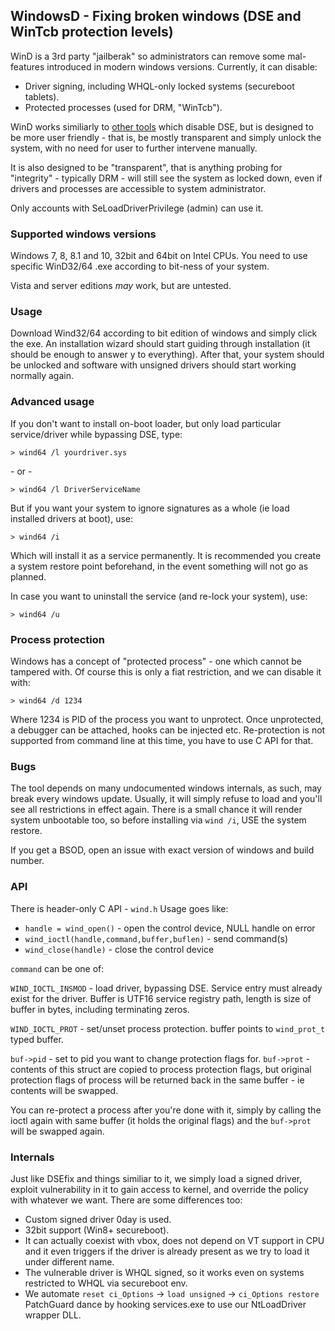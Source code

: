 ## WindowsD - Fixing broken windows (DSE and WinTcb protection levels)

WinD is a 3rd party "jailberak" so administrators can remove some
mal-features introduced in modern windows versions. Currently, it can disable:

* Driver signing, including WHQL-only locked systems (secureboot tablets).
* Protected processes (used for DRM, "WinTcb").

WinD works similiarly to [other tools](https://github.com/hfiref0x/DSEFix) which disable DSE, but is
designed to be more user friendly - that is, be mostly transparent and
simply unlock the system, with no need for user to further intervene manually.

It is also designed to be "transparent", that is anything probing for
"integrity" - typically DRM - will still see the system as locked down,
even if drivers and processes are accessible to system administrator.

Only accounts with SeLoadDriverPrivilege (admin) can use it.

### Supported windows versions

Windows 7, 8, 8.1 and 10, 32bit and 64bit on Intel CPUs.
You need to use specific WinD32/64 .exe according to bit-ness of your system.

Vista and server editions *may* work, but are untested.

### Usage

Download Wind32/64 according to bit edition of windows and simply click the
exe. An installation wizard should start guiding through installation (it
should be enough to answer y to everything). After that, your system should
be unlocked and software with unsigned drivers should start working
normally again.

### Advanced usage

If you don't want to install on-boot loader, but only load particular
service/driver while bypassing DSE, type:

```
> wind64 /l yourdriver.sys
```
\- or -
```
> wind64 /l DriverServiceName
```

But if you want your system to ignore signatures as a whole (ie load installed
drivers at boot), use:

```
> wind64 /i
```

Which will install it as a service permanently. It is recommended you create
a system restore point beforehand, in the event something will not go as planned.

In case you want to uninstall the service (and re-lock your system), use:

```
> wind64 /u
```

### Process protection

Windows has a concept of "protected process" - one which cannot be tampered
with. Of course this is only a fiat restriction, and we can disable it with:

```
> wind64 /d 1234
```

Where 1234 is PID of the process you want to unprotect. Once unprotected,
a debugger can be attached, hooks can be injected etc. Re-protection is not
supported from command line at this time, you have to use C API for that.

### Bugs

The tool depends on many undocumented windows internals, as such, may break
every windows update. Usually, it will simply refuse to load and you'll see
all restrictions in effect again. There is a small chance it will render system
unbootable too, so before installing via `wind /i`, USE the system restore.

If you get a BSOD, open an issue with exact version of windows and build number.

### API

There is header-only C API - `wind.h` Usage goes like:

* `handle = wind_open()` - open the control device, NULL handle on error
* `wind_ioctl(handle,command,buffer,buflen)` - send command(s)
* `wind_close(handle)` - close the control device

`command` can be one of:

`WIND_IOCTL_INSMOD` - load driver, bypassing DSE. Service entry must already
exist for the driver. Buffer is UTF16 service registry path, length is size of
buffer in bytes, including terminating zeros.

`WIND_IOCTL_PROT` - set/unset process protection. buffer points to `wind_prot_t`
typed buffer.

`buf->pid` - set to pid you want to change protection flags for.
`buf->prot` - contents of this struct are copied to process protection flags,
but original protection flags of process will be returned back in the same
buffer - ie contents will be swapped.

You can re-protect a process after you're done with it, simply by calling the
ioctl again with same buffer (it holds the original flags) and the `buf->prot`
will be swapped again.

### Internals

Just like DSEfix and things similiar to it, we simply load a signed driver,
exploit vulnerability in it to gain access to kernel, and override the
policy with whatever we want. There are some differences too:

* Custom signed driver 0day is used.
* 32bit support (Win8+ secureboot).
* It can actually coexist with vbox, does not depend on VT support in CPU
  and it even triggers if the driver is already present as we try to load it
  under different name.
* The vulnerable driver is WHQL signed, so it works even on systems restricted
  to WHQL via secureboot env.
* We automate `reset ci_Options` -> `load unsigned` -> `ci_Options restore`
  PatchGuard dance by hooking services.exe to use our NtLoadDriver wrapper DLL.

